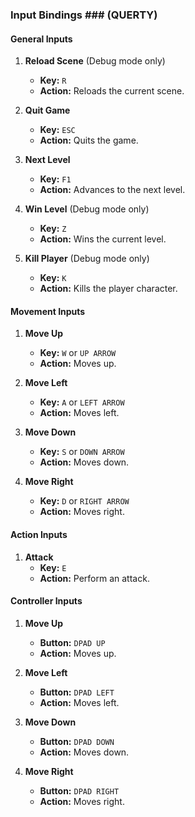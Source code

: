
### Input Bindings ### (QUERTY)

#### General Inputs

1. **Reload Scene** (Debug mode only)
    - **Key:** `R`
    - **Action:** Reloads the current scene.

2. **Quit Game**
    - **Key:** `ESC`
    - **Action:** Quits the game.

3. **Next Level**
    - **Key:** `F1`
    - **Action:** Advances to the next level.

4. **Win Level** (Debug mode only)
    - **Key:** `Z`
    - **Action:** Wins the current level.

5. **Kill Player** (Debug mode only)
    - **Key:** `K`
    - **Action:** Kills the player character.

#### Movement Inputs

1. **Move Up**
    - **Key:** `W` or `UP ARROW`
    - **Action:** Moves up.

2. **Move Left**
    - **Key:** `A` or `LEFT ARROW`
    - **Action:** Moves left.

3. **Move Down**
    - **Key:** `S` or `DOWN ARROW`
    - **Action:** Moves down.

4. **Move Right**
    - **Key:** `D` or `RIGHT ARROW`
    - **Action:** Moves right.

#### Action Inputs

1. **Attack**
    - **Key:** `E`
    - **Action:** Perform an attack.

#### Controller Inputs

1. **Move Up**
    - **Button:** `DPAD UP`
    - **Action:** Moves up.

2. **Move Left**
    - **Button:** `DPAD LEFT`
    - **Action:** Moves left.

3. **Move Down**
    - **Button:** `DPAD DOWN`
    - **Action:** Moves down.

4. **Move Right**
    - **Button:** `DPAD RIGHT`
    - **Action:** Moves right.
